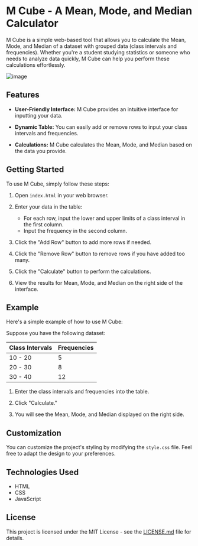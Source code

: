 # M Cube - A Mean, Mode, and Median Calculator

M Cube is a simple web-based tool that allows you to calculate the Mean, Mode, and Median of a dataset with grouped data (class intervals and frequencies). Whether you're a student studying statistics or someone who needs to analyze data quickly, M Cube can help you perform these calculations effortlessly.

![image](https://github.com/TheNabbu/M-Cube/assets/128571614/4a8565e8-a3db-405b-8cfb-c1f89b3fe2e2)


## Features

- **User-Friendly Interface:** M Cube provides an intuitive interface for inputting your data.

- **Dynamic Table:** You can easily add or remove rows to input your class intervals and frequencies.

- **Calculations:** M Cube calculates the Mean, Mode, and Median based on the data you provide.

## Getting Started

To use M Cube, simply follow these steps:

1. Open `index.html` in your web browser.

2. Enter your data in the table:
   - For each row, input the lower and upper limits of a class interval in the first column.
   - Input the frequency in the second column.

3. Click the "Add Row" button to add more rows if needed.

4. Click the "Remove Row" button to remove rows if you have added too many.

5. Click the "Calculate" button to perform the calculations.

6. View the results for Mean, Mode, and Median on the right side of the interface.

## Example

Here's a simple example of how to use M Cube:

Suppose you have the following dataset:

| Class Intervals | Frequencies |
|-----------------|-------------|
| 10 - 20         | 5           |
| 20 - 30         | 8           |
| 30 - 40         | 12          |

1. Enter the class intervals and frequencies into the table.

2. Click "Calculate."

3. You will see the Mean, Mode, and Median displayed on the right side.

## Customization

You can customize the project's styling by modifying the `style.css` file. Feel free to adapt the design to your preferences.

## Technologies Used

- HTML
- CSS
- JavaScript

## License

This project is licensed under the MIT License - see the [LICENSE.md](LICENSE.md) file for details.
